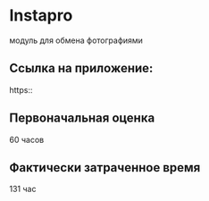 # Instapro

модуль для обмена фотографиями

## Ссылка на приложение:

https::

## Первоначальная оценка
60 часов

## Фактически затраченное время
131 час

 
